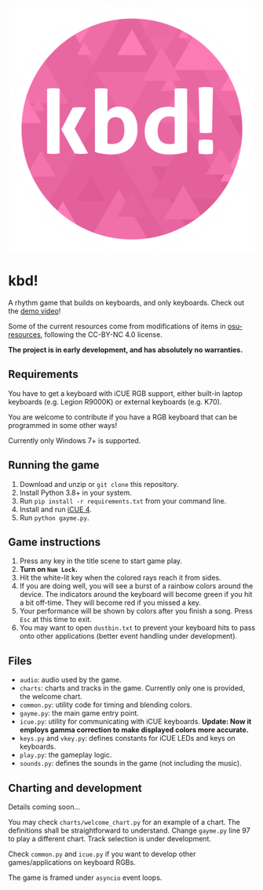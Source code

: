 <p align="center">
  <img width="500" alt="logo" src="resources/logo4x.png">
</p>

# kbd!

A rhythm game that builds on keyboards, and only keyboards. Check out the [demo video](https://www.bilibili.com/video/BV14U4y1C7nW/)!

Some of the current resources come from modifications of items in [osu-resources](https://github.com/ppy/osu-resources), following the CC-BY-NC 4.0 license.

**The project is in early development, and has absolutely no warranties.**

## Requirements

You have to get a keyboard with iCUE RGB support, either built-in laptop keyboards (e.g. Legion R9000K) or external keyboards (e.g. K70).

You are welcome to contribute if you have a RGB keyboard that can be programmed in some other ways!

Currently only Windows 7+ is supported.

## Running the game

1. Download and unzip or `git clone` this repository.
2. Install Python 3.8+ in your system.
3. Run `pip install -r requirements.txt` from your command line.
4. Install and run [iCUE 4](https://www.corsair.com/us/en/downloads).
5. Run `python gayme.py`.

## Game instructions
1. Press any key in the title scene to start game play.
2. **Turn on `Num Lock`.**
3. Hit the white-lit key when the colored rays reach it from sides.
4. If you are doing well, you will see a burst of a rainbow colors around the device. The indicators around the keyboard will become green if you hit a bit off-time. They will become red if you missed a key.
5. Your performance will be shown by colors after you finish a song. Press `Esc` at this time to exit.
6. You may want to open `dustbin.txt` to prevent your keyboard hits to pass onto other applications (better event handling under development).

## Files
- `audio`: audio used by the game.
- `charts`: charts and tracks in the game. Currently only one is provided, the welcome chart.
- `common.py`: utility code for timing and blending colors.
- `gayme.py`: the main game entry point.
- `icue.py`: utility for communicating with iCUE keyboards. **Update: Now it employs gamma correction to make displayed colors more accurate.**
- `keys.py` and `vkey.py`: defines constants for iCUE LEDs and keys on keyboards.
- `play.py`: the gameplay logic.
- `sounds.py`: defines the sounds in the game (not including the music).

## Charting and development
Details coming soon...

You may check `charts/welcome_chart.py` for an example of a chart. The definitions shall be straightforward to understand. Change `gayme.py` line 97 to play a different chart. Track selection is under development.

Check `common.py` and `icue.py` if you want to develop other games/applications on keyboard RGBs.

The game is framed under `asyncio` event loops.
